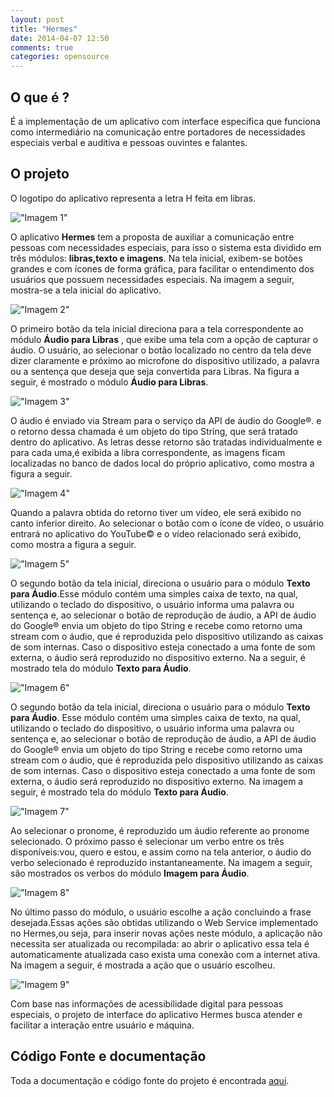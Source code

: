 ```yaml
---
layout: post
title: "Hermes"
date: 2014-04-07 12:50
comments: true
categories: opensource
---
```


## O que é ?
  É a implementação de um aplicativo com interface específica que funciona como intermediário na comunicação entre portadores de necessidades especiais verbal e auditiva e pessoas ouvintes e falantes.
  
## O projeto

O logotipo do aplicativo representa a letra H feita em libras.

!["Imagem 1"][1]

O aplicativo **Hermes** tem a proposta de auxiliar a comunicação entre pessoas com necessidades especiais, para isso o sistema esta dividido em três módulos: **libras,texto e imagens**.
Na tela inicial, exibem-se botões grandes e com ícones de forma gráfica, para facilitar o entendimento dos usuários que possuem necessidades especiais. Na imagem a seguir, mostra-se a tela inicial do aplicativo.

!["Imagem 2"][2]

O primeiro botão da tela inicial direciona para a tela correspondente ao módulo **Áudio para Libras** , que exibe uma tela com a opção de capturar o áudio. O usuário, ao selecionar o botão localizado no centro da tela deve dizer claramente e próximo ao microfone do dispositivo utilizado, a palavra ou a sentença que deseja que seja convertida para Libras. Na figura a seguir, é mostrado o módulo **Áudio para Libras**.

!["Imagem 3"][3]

O áudio é enviado via Stream para o serviço da API de áudio do Google®. e o retorno dessa chamada é um objeto do tipo String, que será tratado dentro do 
aplicativo. As letras desse retorno são tratadas individualmente e para cada uma,é exibida a libra correspondente, as imagens ficam localizadas no banco de dados local do próprio aplicativo, como mostra a figura a seguir.	

!["Imagem 4"][4]


Quando a palavra obtida do retorno tiver um vídeo, ele será exibido no canto inferior direito. Ao selecionar o botão com o ícone de vídeo, o usuário entrará no aplicativo do YouTube© e o vídeo relacionado será exibido, como mostra a figura a seguir.	

!["Imagem 5"][5]

O segundo botão da tela inicial, direciona o usuário para o módulo **Texto para Áudio**.Esse módulo contém uma simples caixa de 
texto, na qual, utilizando o teclado do dispositivo, o usuário informa uma palavra  ou sentença e, ao selecionar o botão de reprodução de áudio, a API de áudio do Google® envia um objeto do tipo String e recebe como retorno uma stream com o áudio, que é reproduzida pelo dispositivo utilizando as caixas de som internas. Caso o dispositivo esteja conectado a uma fonte de som externa, o áudio será reproduzido no dispositivo externo. Na a seguir, é mostrado tela do módulo **Texto para Áudio**.	
	
!["Imagem 6"][6]

O segundo botão da tela inicial, direciona o usuário para o módulo **Texto para Áudio**. Esse módulo contém uma simples caixa de 
texto, na qual, utilizando o teclado do dispositivo, o usuário informa uma palavra ou sentença e, ao selecionar o botão de reprodução de áudio, a API de áudio do Google® envia um objeto do tipo String e recebe como retorno uma stream com o áudio, que é reproduzida pelo dispositivo utilizando as caixas de som internas. Caso o dispositivo esteja conectado a uma fonte de som externa, o áudio será reproduzido no dispositivo externo. Na imagem a  seguir, é mostrado tela do módulo **Texto para Áudio**.
	
!["Imagem 7"][7]

Ao selecionar o pronome, é reproduzido um áudio referente ao pronome selecionado. O próximo passo é selecionar um verbo entre os três disponíveis:vou, quero e estou, e assim como na tela anterior, o áudio do verbo selecionado é reproduzido instantaneamente. Na imagem a seguir, são mostrados os verbos do módulo **Imagem para Áudio**.	
	
!["Imagem 8"][8]

No último passo do módulo, o usuário escolhe a ação concluindo a frase desejada.Essas ações são obtidas utilizando o Web Service implementado no Hermes,ou seja, para inserir novas ações neste módulo, a aplicação não necessita ser atualizada ou recompilada: ao abrir o aplicativo essa tela é automaticamente atualizada caso exista uma conexão com a internet ativa. Na imagem a seguir, é mostrada a ação que o usuário escolheu.

!["Imagem 9"][9]

Com base nas informações de acessibilidade digital para pessoas especiais, o projeto de interface do aplicativo Hermes busca atender e facilitar a interação entre usuário e máquina.
	
## Código Fonte e documentação
  Toda a documentação e código fonte do projeto é encontrada [aqui][1].
  
  [10]: https://github.com/viniciusmo/hermes
  [1]: https://raw.githubusercontent.com/viniciusmo/viniciusmo.github.com/master/images/blog/opensource/hermes/image1.jpg
  [2]: https://raw.githubusercontent.com/viniciusmo/viniciusmo.github.com/master/images/blog/opensource/hermes/image2.png
  [3]: https://raw.githubusercontent.com/viniciusmo/viniciusmo.github.com/master/images/blog/opensource/hermes/image3.png
  [4]: https://raw.githubusercontent.com/viniciusmo/viniciusmo.github.com/master/images/blog/opensource/hermes/image4.png
  [5]: https://raw.githubusercontent.com/viniciusmo/viniciusmo.github.com/master/images/blog/opensource/hermes/image5.png
  [6]: https://raw.githubusercontent.com/viniciusmo/viniciusmo.github.com/master/images/blog/opensource/hermes/image6.png
  [7]: https://raw.githubusercontent.com/viniciusmo/viniciusmo.github.com/master/images/blog/opensource/hermes/image7.png
  [8]: https://raw.githubusercontent.com/viniciusmo/viniciusmo.github.com/master/images/blog/opensource/hermes/image8.png
  [9]: https://raw.githubusercontent.com/viniciusmo/viniciusmo.github.com/master/images/blog/opensource/hermes/image9.png
